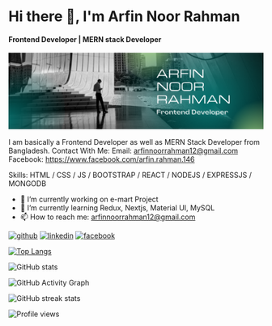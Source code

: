 # Hi there 👋, I'm Arfin Noor Rahman
#### Frontend Developer | MERN stack Developer
![Frontend Developer | MERN stack Developer](https://github.com/arfin-web/arfin-web/blob/main/Arfin%20noor%20rahman.png)

I am basically a Frontend Developer as well as MERN Stack Developer from Bangladesh.
Contact With Me:
Email: arfinnoorrahman12@gmail.com
Facebook: https://www.facebook.com/arfin.rahman.146

Skills: HTML / CSS / JS / BOOTSTRAP / REACT / NODEJS / EXPRESSJS / MONGODB

- 🔭 I’m currently working on e-mart Project 
- 🌱 I’m currently learning Redux, Nextjs, Material UI, MySQL 
- 📫 How to reach me: arfinnoorrahman12@gmail.com 


[<img src='https://cdn.jsdelivr.net/npm/simple-icons@3.0.1/icons/github.svg' alt='github' height='40'>](https://github.com/arfin-web)  [<img src='https://cdn.jsdelivr.net/npm/simple-icons@3.0.1/icons/linkedin.svg' alt='linkedin' height='40'>](https://www.linkedin.com/in/arfinnoorrahman/)  [<img src='https://cdn.jsdelivr.net/npm/simple-icons@3.0.1/icons/facebook.svg' alt='facebook' height='40'>](https://www.facebook.com/arfin.rahman.146)  

[![Top Langs](https://github-readme-stats.vercel.app/api/top-langs/?username=arfin-web)](https://github.com/anuraghazra/github-readme-stats)

![GitHub stats](https://github-readme-stats.vercel.app/api?username=arfin-web&show_icons=true)  

![GitHub Activity Graph](https://activity-graph.herokuapp.com/graph?username=arfin-web)  

![GitHub streak stats](https://github-readme-streak-stats.herokuapp.com/?user=arfin-web)  

![Profile views](https://gpvc.arturio.dev/arfin-web)  
